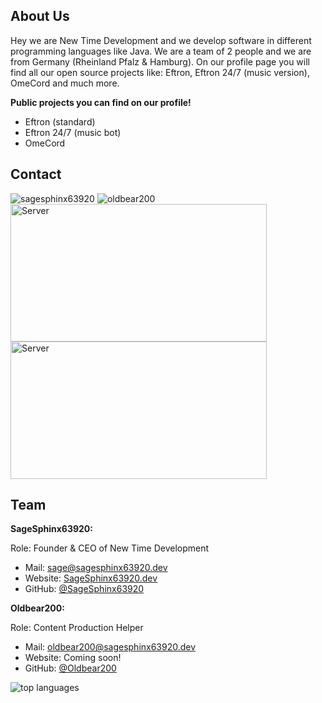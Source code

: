 About Us
-

Hey we are New Time Development and we develop software in different programming languages like Java. We are a team of 2 people and we are from Germany (Rheinland Pfalz & Hamburg). On our profile page you will find all our open source projects like: Eftron, Eftron 24/7 (music version), OmeCord and much more.

**Public projects you can find on our profile!**
- Eftron (standard) 
- Eftron 24/7 (music bot)
- OmeCord


Contact
-
<div>
<img  src="https://lanyard-profile-readme.vercel.app/api/660887621169446964" alt="sagesphinx63920"/> </a>
<img  src="https://lanyard-profile-readme.vercel.app/api/658302673707204627" alt="oldbear200"/> 
</div>

<div>
<img src="https://discordapp.com/api/guilds/747061203070746624/embed.png?style=banner1" alt="Server" width="410" height="220" />
<img src="https://discordapp.com/api/guilds/845327767565631559/embed.png?style=banner1" alt="Server" width="410" height="220" /> 
</div>

Team
-

**SageSphinx63920:**

Role: Founder & CEO of New Time Development
- Mail: [sage@sagesphinx63920.dev](mailto:sage@sagesphinx63920.dev)
- Website: [SageSphinx63920.dev](https://sagesphinx63920.dev)
- GitHub: [@SageSphinx63920](https://github.com/sagesphinx63920)

**Oldbear200:**

Role: Content Production Helper 
- Mail: [oldbear200@sagesphinx63920.dev](mailto:oldbear200@sagesphinx63920.dev)
- Website: Coming soon!
- GitHub: [@Oldbear200](https://github.com/oldbear200)


<div>
<img alt="top languages" src="https://github-readme-stats.vercel.app/api/top-langs/?username=SageSphinx63920&theme=merko">
</div>  
